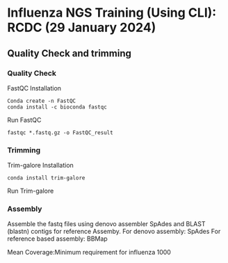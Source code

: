 # Influenza NGS Training (Using CLI): RCDC (29 January 2024)

## Quality Check and trimming
### Quality Check
FastQC
Installation
```{shell}
Conda create -n FastQC
conda install -c bioconda fastqc
```
Run FastQC
```{shell}
fastqc *.fastq.gz -o FastQC_result
```
### Trimming 
Trim-galore
Installation
```{shell}
conda install trim-galore
```
Run Trim-galore

### Assembly
Assemble the fastq files using denovo assembler SpAdes and BLAST (blastn) contigs for reference Assemby.
For denovo assembly: SpAdes
For reference based assembly: BBMap

Mean Coverage:Minimum requirement for influenza 1000

